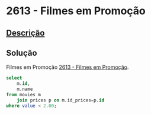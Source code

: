 # 2613 - Filmes em Promoção

## [Descrição](https://judge.beecrowd.com/pt/problems/view/2613)

## Solução

Filmes em Promoção [2613 - Filmes em Promoção](../2613/README.md).

```sql
select
    m.id,
    m.name
from movies m
    join prices p on m.id_prices=p.id
where value < 2.00;
```
